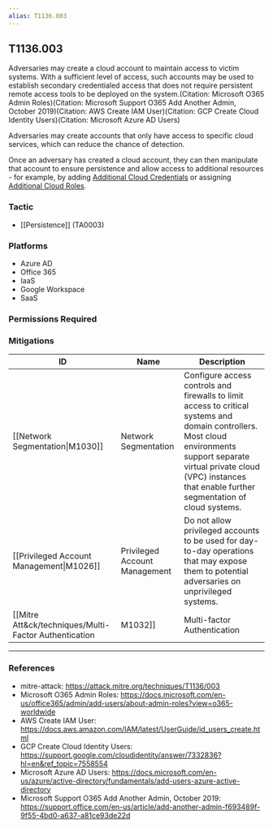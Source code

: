 ```yaml
---
alias: T1136.003
---
```


## T1136.003

Adversaries may create a cloud account to maintain access to victim systems. With a sufficient level of access, such accounts may be used to establish secondary credentialed access that does not require persistent remote access tools to be deployed on the system.(Citation: Microsoft O365 Admin Roles)(Citation: Microsoft Support O365 Add Another Admin, October 2019)(Citation: AWS Create IAM User)(Citation: GCP Create Cloud Identity Users)(Citation: Microsoft Azure AD Users)

Adversaries may create accounts that only have access to specific cloud services, which can reduce the chance of detection.

Once an adversary has created a cloud account, they can then manipulate that account to ensure persistence and allow access to additional resources - for example, by adding [Additional Cloud Credentials](https://attack.mitre.org/techniques/T1098/001) or assigning [Additional Cloud Roles](https://attack.mitre.org/techniques/T1098/003).


### Tactic
- [[Persistence]] (TA0003)

### Platforms
- Azure AD
- Office 365
- IaaS
- Google Workspace
- SaaS

### Permissions Required

### Mitigations

| ID | Name | Description |
| --- | --- | --- |
| [[Network Segmentation\|M1030]] | Network Segmentation | Configure access controls and firewalls to limit access to critical systems and domain controllers. Most cloud environments support separate virtual private cloud (VPC) instances that enable further segmentation of cloud systems. |
| [[Privileged Account Management\|M1026]] | Privileged Account Management | Do not allow privileged accounts to be used for day-to-day operations that may expose them to potential adversaries on unprivileged systems. |
| [[Mitre Att&ck/techniques/Multi-Factor Authentication|M1032]] | Multi-factor Authentication | Use multi-factor authentication for user and privileged accounts. |


---
### References

- mitre-attack: https://attack.mitre.org/techniques/T1136/003
- Microsoft O365 Admin Roles: https://docs.microsoft.com/en-us/office365/admin/add-users/about-admin-roles?view=o365-worldwide
- AWS Create IAM User: https://docs.aws.amazon.com/IAM/latest/UserGuide/id_users_create.html
- GCP Create Cloud Identity Users: https://support.google.com/cloudidentity/answer/7332836?hl=en&ref_topic=7558554
- Microsoft Azure AD Users: https://docs.microsoft.com/en-us/azure/active-directory/fundamentals/add-users-azure-active-directory
- Microsoft Support O365 Add Another Admin, October 2019: https://support.office.com/en-us/article/add-another-admin-f693489f-9f55-4bd0-a637-a81ce93de22d
